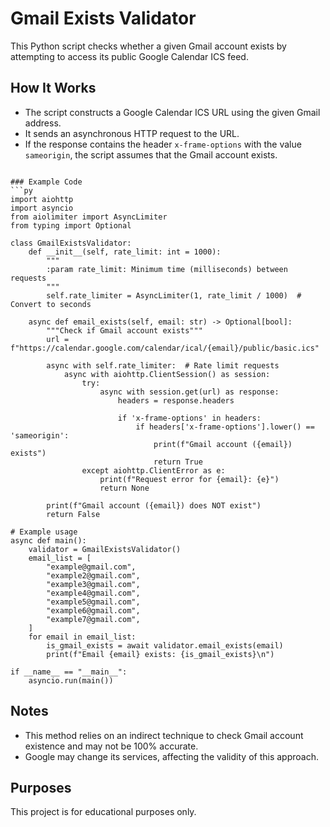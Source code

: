 # Gmail Exists Validator

This Python script checks whether a given Gmail account exists by attempting to access its public Google Calendar ICS feed.

## How It Works
- The script constructs a Google Calendar ICS URL using the given Gmail address.
- It sends an asynchronous HTTP request to the URL.
- If the response contains the header `x-frame-options` with the value `sameorigin`, the script assumes that the Gmail account exists.
```

### Example Code
```py
import aiohttp
import asyncio
from aiolimiter import AsyncLimiter
from typing import Optional

class GmailExistsValidator:
    def __init__(self, rate_limit: int = 1000):
        """
        :param rate_limit: Minimum time (milliseconds) between requests
        """
        self.rate_limiter = AsyncLimiter(1, rate_limit / 1000)  # Convert to seconds

    async def email_exists(self, email: str) -> Optional[bool]:
        """Check if Gmail account exists"""
        url = f"https://calendar.google.com/calendar/ical/{email}/public/basic.ics"
        
        async with self.rate_limiter:  # Rate limit requests
            async with aiohttp.ClientSession() as session:
                try:
                    async with session.get(url) as response:
                        headers = response.headers
                        
                        if 'x-frame-options' in headers:
                            if headers['x-frame-options'].lower() == 'sameorigin':
                                print(f"Gmail account ({email}) exists")
                                return True
                except aiohttp.ClientError as e:
                    print(f"Request error for {email}: {e}")
                    return None
        
        print(f"Gmail account ({email}) does NOT exist")
        return False

# Example usage
async def main():
    validator = GmailExistsValidator()
    email_list = [
        "example@gmail.com",
        "example2@gmail.com",
        "example3@gmail.com",
        "example4@gmail.com",
        "example5@gmail.com",
        "example6@gmail.com",
        "example7@gmail.com",
    ]
    for email in email_list:
        is_gmail_exists = await validator.email_exists(email)
        print(f"Email {email} exists: {is_gmail_exists}\n")

if __name__ == "__main__":
    asyncio.run(main())
```

## Notes
- This method relies on an indirect technique to check Gmail account existence and may not be 100% accurate.
- Google may change its services, affecting the validity of this approach.

## Purposes
This project is for educational purposes only.

